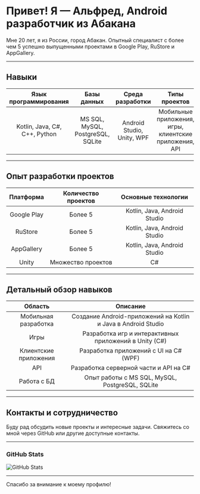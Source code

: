 # Привет! Я — Альфред, Android разработчик из Абакана

Мне 20 лет, я из России, город Абакан. Опытный специалист с более чем 5 успешно выпущенными проектами в Google Play, RuStore и AppGallery.

---

## Навыки

| Язык программирования        | Базы данных                        | Среда разработки              | Типы проектов                                      |
|:----------------------------:|:---------------------------------:|:-----------------------------:|:-------------------------------------------------:|
| Kotlin, Java, C#, C++, Python | MS SQL, MySQL, PostgreSQL, SQLite | Android Studio, Unity, WPF    | Мобильные приложения, игры, клиентские приложения, API |

---

## Опыт разработки проектов

| Платформа       | Количество проектов | Основные технологии                 |
|:---------------:|:-------------------:|:---------------------------------:|
| Google Play     | Более 5             | Kotlin, Java, Android Studio       |
| RuStore         | Более 5             | Kotlin, Java, Android Studio       |
| AppGallery      | Более 5             | Kotlin, Java, Android Studio       |
| Unity           | Множество проектов  | C#                               |

---

## Детальный обзор навыков

| Область               | Описание                                                    |
|:---------------------:|:-----------------------------------------------------------:|
| Мобильная разработка  | Создание Android-приложений на Kotlin и Java в Android Studio |
| Игры                  | Разработка игр и интерактивных приложений в Unity (C#)       |
| Клиентские приложения | Разработка приложений с UI на C# (WPF)                        |
| API                   | Разработка серверной части и API на C#                        |
| Работа с БД           | Опыт работы с MS SQL, MySQL, PostgreSQL, SQLite             |

---

## Контакты и сотрудничество

Буду рад обсудить новые проекты и интересные задачи. Свяжитесь со мной через GitHub или другие доступные контакты.

---

### GitHub Stats

![GitHub Stats](https://github-readme-stats.vercel.app/api?username=YourGitHubUsername&show_icons=true&theme=dark)

---

Спасибо за внимание к моему профилю!

